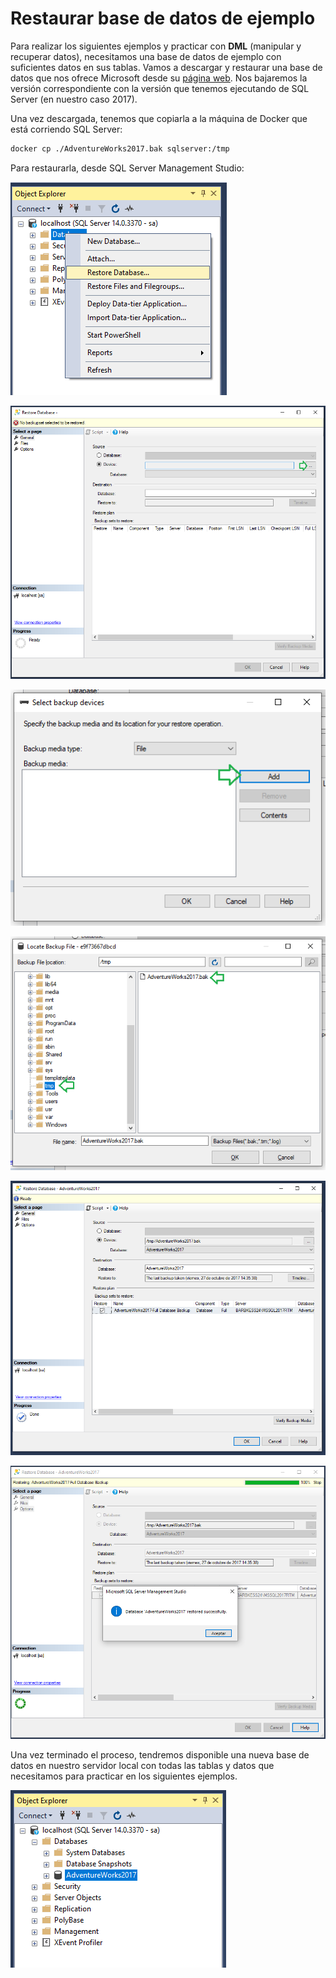 # Restaurar base de datos de ejemplo

Para realizar los siguientes ejemplos y practicar con __DML__ (manipular y recuperar datos), necesitamos una base de datos de ejemplo con suficientes datos en sus tablas. Vamos a descargar y restaurar una base de datos que nos ofrece Microsoft desde su [página web](https://docs.microsoft.com/es-es/sql/samples/adventureworks-install-configure?view=sql-server-ver15&tabs=ssms). Nos bajaremos la versión correspondiente con la versión que tenemos ejecutando de SQL Server (en nuestro caso 2017).

Una vez descargada, tenemos que copiarla a la máquina de Docker que está corriendo SQL Server:

```bash
docker cp ./AdventureWorks2017.bak sqlserver:/tmp
```

Para restaurarla, desde SQL Server Management Studio: 

![Restore Database](.\images\restore-database.png)



![Restore Database](.\images\restore-database-2.png)



![Restore Database](.\images\restore-database-3.png)



![Restore Database](.\images\restore-database-4.png)



![Restore Database](.\images\restore-database-5.png)



![Restore Database](.\images\restore-database-6.png)



Una vez terminado el proceso, tendremos disponible una nueva base de datos en nuestro servidor local con todas las tablas y datos que necesitamos para practicar en los siguientes ejemplos.

![Restore Database](.\images\restore-database-7.png)